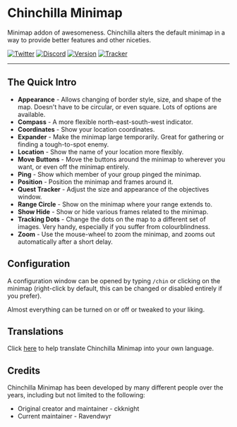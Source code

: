 # Chinchilla Minimap

Minimap addon of awesomeness. Chinchilla alters the default minimap in a way to provide better features and other niceties.

[![Twitter](https://img.shields.io/twitter/follow/ravendwyr.svg?label=Twitter&style=popout)](https://twitter.com/Ravendwyr)
[![Discord](https://img.shields.io/discord/299308204393889802.svg?label=Discord&style=popout)](https://discord.gg/XC2REFu)
[![Version](https://img.shields.io/github/tag-date/ravendwyr/chinchilla.svg?label=Version&style=popout)](https://www.curseforge.com/wow/addons/chinchilla/files)
[![Tracker](https://img.shields.io/github/issues/ravendwyr/chinchilla.svg?label=Issues&style=popout)](https://github.com/Ravendwyr/Chinchilla/issues)

***

## The Quick Intro

* **Appearance** - Allows changing of border style, size, and shape of the map. Doesn't have to be circular, or even square. Lots of options are available.
* **Compass** - A more flexible north-east-south-west indicator.
* **Coordinates** - Show your location coordinates.
* **Expander** - Make the minimap large temporarily. Great for gathering or finding a tough-to-spot enemy.
* **Location** - Show the name of your location more flexibly.
* **Move Buttons** - Move the buttons around the minimap to wherever you want, or even off the minimap entirely.
* **Ping** - Show which member of your group pinged the minimap.
* **Position** - Position the minimap and frames around it.
* **Quest Tracker** - Adjust the size and appearance of the objectives window.
* **Range Circle** - Show on the minimap where your range extends to.
* **Show Hide** - Show or hide various frames related to the minimap.
* **Tracking Dots** - Change the dots on the map to a different set of images. Very handy, especially if you suffer from colourblindness.
* **Zoom** - Use the mouse-wheel to zoom the minimap, and zooms out automatically after a short delay.

## Configuration

A configuration window can be opened by typing `/chin` or clicking on the minimap (right-click by default, this can be changed or disabled entirely if you prefer).

Almost everything can be turned on or off or tweaked to your liking.

## Translations

Click [here](https://www.wowace.com/projects/chinchilla/localization) to help translate Chinchilla Minimap into your own language.

## Credits

Chinchilla Minimap has been developed by many different people over the years, including but not limited to the following:

* Original creator and maintainer - ckknight
* Current maintainer - Ravendwyr
